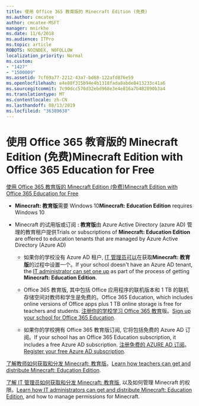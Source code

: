 ```yaml
---
title: 使用 Office 365 教育版的 Minecraft Edition (免费)
ms.author: cmcatee
author: cmcatee-MSFT
manager: mnirkhe
ms.date: 11/6/2018
ms.audience: ITPro
ms.topic: article
ROBOTS: NOINDEX, NOFOLLOW
localization_priority: Normal
ms.custom:
- "1427"
- "1500009"
ms.assetid: 7cf69a77-2212-43a7-bd68-122afd876e59
ms.openlocfilehash: e4e88f315b94e4b1318fada8abde8413233c41a6
ms.sourcegitcommit: 7c90dcc570d32ebd968e3e4e816a7b482890b3a4
ms.translationtype: MT
ms.contentlocale: zh-CN
ms.lasthandoff: 08/13/2019
ms.locfileid: "36389638"
---
```

# <a name="minecraft-edition-with-office-365-education-for-free"></a><span data-ttu-id="5e493-102">使用 Office 365 教育版的 Minecraft Edition (免费)</span><span class="sxs-lookup"><span data-stu-id="5e493-102">Minecraft Edition with Office 365 Education for Free</span></span>

[<span data-ttu-id="5e493-103">使用 Office 365 教育版的 Minecraft Edition (免费)</span><span class="sxs-lookup"><span data-stu-id="5e493-103">Minecraft Edition with Office 365 Education for Free</span></span>](https://docs.microsoft.com/education/windows/get-minecraft-for-education)
  
- <span data-ttu-id="5e493-104">**Minecraft: 教育版**需要 Windows 10</span><span class="sxs-lookup"><span data-stu-id="5e493-104">**Minecraft: Education Edition** requires Windows 10</span></span>

- <span data-ttu-id="5e493-105">Minecraft 的试用版或订阅 **: 教育版**由 Azure Active Directory (azure AD) 管理的教育租户提供</span><span class="sxs-lookup"><span data-stu-id="5e493-105">Trials or subscriptions of **Minecraft: Education Edition** are offered to education tenants that are managed by Azure Active Directory (Azure AD)</span></span>

  - <span data-ttu-id="5e493-106">如果你的学校没有 Azure AD 租户, [IT 管理员可以](https://docs.microsoft.com/education/windows/school-get-minecraft)在获取**Minecraft: 教育版**的过程中设置一个。</span><span class="sxs-lookup"><span data-stu-id="5e493-106">If your school doesn't have an Azure AD tenant, the [IT administrator can set one up](https://docs.microsoft.com/education/windows/school-get-minecraft) as part of the process of getting **Minecraft: Education Edition**.</span></span>

  - <span data-ttu-id="5e493-107">Office 365 教育版, 其中包括 Office 应用程序的联机版本和 1 TB 的联机存储空间对教师和学生是免费的。</span><span class="sxs-lookup"><span data-stu-id="5e493-107">Office 365 Education, which includes online versions of Office apps plus 1 TB online storage is free for teachers and students.</span></span> <span data-ttu-id="5e493-108">[注册你的学校学习 Office 365 教育](https://products.office.com/academic/office-365-education-plan)版。</span><span class="sxs-lookup"><span data-stu-id="5e493-108">[Sign up your school for Office 365 Education](https://products.office.com/academic/office-365-education-plan).</span></span>

  - <span data-ttu-id="5e493-109">如果你的学校拥有 Office 365 教育版订阅, 它将包括免费的 Azure AD 订阅。</span><span class="sxs-lookup"><span data-stu-id="5e493-109">If your school has an Office 365 Education subscription, it includes a free Azure AD subscription.</span></span> <span data-ttu-id="5e493-110">[注册免费的 AZURE AD 订阅](https://msdn.microsoft.com/library/windows/hardware/mt703369%28v=vs.85%29.aspx)。</span><span class="sxs-lookup"><span data-stu-id="5e493-110">[Register your free Azure AD subscription](https://msdn.microsoft.com/library/windows/hardware/mt703369%28v=vs.85%29.aspx).</span></span>

<span data-ttu-id="5e493-111">[了解教师如何获取和分发 Minecraft: 教育版](https://docs.microsoft.com/education/windows/teacher-get-minecraft)。</span><span class="sxs-lookup"><span data-stu-id="5e493-111">[Learn how teachers can get and distribute Minecraft: Education Edition](https://docs.microsoft.com/education/windows/teacher-get-minecraft).</span></span>
  
<span data-ttu-id="5e493-112">[了解 IT 管理员如何获取和分发 Minecraft: 教育版](https://docs.microsoft.com/education/windows/school-get-minecraft), 以及如何管理 Minecraft 的权限。</span><span class="sxs-lookup"><span data-stu-id="5e493-112">[Learn how IT administrators can get and distribute Minecraft: Education Edition](https://docs.microsoft.com/education/windows/school-get-minecraft), and how to manage permissions for Minecraft.</span></span>